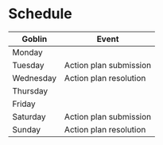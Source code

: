 # Schedule

| Goblin | Event |
| ------ | ----- |
| Monday | |
| Tuesday | Action plan submission |
| Wednesday | Action plan resolution |
| Thursday | |
| Friday | |
| Saturday |Action plan submission |
| Sunday | Action plan resolution |
